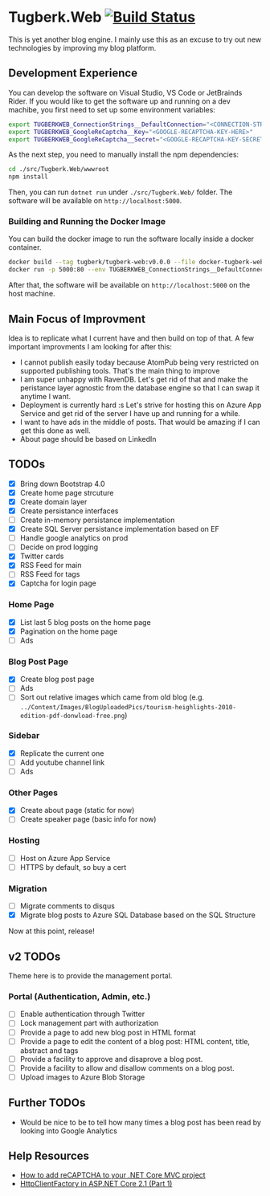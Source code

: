 # Tugberk.Web [![Build Status](https://travis-ci.com/tugberkugurlu/tugberk-web.svg?token=bSbyNzszQnYLxQxRyPu1&branch=master)](https://travis-ci.com/tugberkugurlu/tugberk-web)

This is yet another blog engine. I mainly use this as an excuse to try out new technologies by improving my blog platform.

## Development Experience

You can develop the software on Visual Studio, VS Code or JetBrainds Rider. If you would like to get the software up and running on a dev machibe, you first need to set up some environment variables:

```bash
export TUGBERKWEB_ConnectionStrings__DefaultConnection="<CONNECTION-STRING-HERE>"
export TUGBERKWEB_GoogleReCaptcha__Key="<GOOGLE-RECAPTCHA-KEY-HERE>"
export TUGBERKWEB_GoogleReCaptcha__Secret="<GOOGLE-RECAPTCHA-KEY-SECRET>"
```

As the next step, you need to manually install the npm dependencies:

```bash
cd ./src/Tugberk.Web/wwwroot
npm install
```

Then, you can run `dotnet run` under `./src/Tugberk.Web/` folder. The software will be available on `http://localhost:5000`.

### Building and Running the Docker Image

You can build the docker image to run the software locally inside a docker container.

```bash
docker build --tag tugberk/tugberk-web:v0.0.0 --file docker-tugberk-web.dockerfile --build-arg BUILDCONFIG=RELEASE .
docker run -p 5000:80 --env TUGBERKWEB_ConnectionStrings__DefaultConnection="<CONNECTION-STRING-HERE>" --env TUGBERKWEB_GoogleReCaptcha__Key="<GOOGLE-RECAPTCHA-KEY-HERE>" --env TUGBERKWEB_GoogleReCaptcha__Secret="<GOOGLE-RECAPTCHA-KEY-SECRET>" tugberk/tugberk-web:v0.0.0
```

After that, the software will be available on `http://localhost:5000` on the host machine.

## Main Focus of Improvment

Idea is to replicate what I current have and then build on top of that. A few important improvments I am looking for after this:

 - I cannot publish easily today because AtomPub being very restricted on supported publishing tools. That's the main thing to improve
 - I am super unhappy with RavenDB. Let's get rid of that and make the peristance layer agnostic from the database engine so that I can swap it anytime I want.
 - Deployment is currently hard :s Let's strive for hosting this on Azure App Service and get rid of the server I have up and running for a while.
 - I want to have ads in the middle of posts. That would be amazing if I can get this done as well.
 - About page should be based on LinkedIn

## TODOs

 - [x] Bring down Bootstrap 4.0
 - [x] Create home page strcuture
 - [x] Create domain layer
 - [x] Create persistance interfaces
 - [ ] Create in-memory persistance implementation
 - [x] Create SQL Server persistance implementation based on EF
 - [ ] Handle google analytics on prod
 - [ ] Decide on prod logging
 - [x] Twitter cards
 - [x] RSS Feed for main
 - [ ] RSS Feed for tags
 - [x] Captcha for login page

### Home Page

 - [x] List last 5 blog posts on the home page
 - [x] Pagination on the home page
 - [ ] Ads

### Blog Post Page

 - [x] Create blog post page
 - [ ] Ads
 - [ ] Sort out relative images which came from old blog (e.g. `../Content/Images/BlogUploadedPics/tourism-heighlights-2010-edition-pdf-donwload-free.png`)

### Sidebar

 - [x] Replicate the current one
 - [ ] Add youtube channel link
 - [ ] Ads

### Other Pages

 - [x] Create about page (static for now)
 - [ ] Create speaker page (basic info for now)

### Hosting

 - [ ] Host on Azure App Service
 - [ ] HTTPS by default, so buy a cert

### Migration

 - [ ] Migrate comments to disqus
 - [x] Migrate blog posts to Azure SQL Database based on the SQL Structure

Now at this point, release!

## v2 TODOs

Theme here is to provide the management portal.

### Portal (Authentication, Admin, etc.)

 - [ ] Enable authentication through Twitter
 - [ ] Lock management part with authorization
 - [ ] Provide a page to add new blog post in HTML format
 - [ ] Provide a page to edit the content of a blog post: HTML content, title, abstract and tags
 - [ ] Provide a facility to approve and disaprove a blog post.
 - [ ] Provide a facility to allow and disallow comments on a blog post.
 - [ ] Upload images to Azure Blob Storage

## Further TODOs

 - Would be nice to be to tell how many times a blog post has been read by looking into Google Analytics

## Help Resources

 - [How to add reCAPTCHA to your .NET Core MVC project](https://retifrav.github.io/blog/2017/08/23/dotnet-core-mvc-recaptcha/)
 - [HttpClientFactory in ASP.NET Core 2.1 (Part 1)](https://www.stevejgordon.co.uk/introduction-to-httpclientfactory-aspnetcore)
